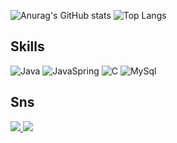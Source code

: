 ![Anurag's GitHub stats](https://github-readme-stats.vercel.app/api?username=MinsFuture&show_icons=dracula&theme=radical) ![Top Langs](https://github-readme-stats.vercel.app/api/top-langs/?username=MinsFuture&layout=compact&theme=dracula) 
<!-- [![Solved.ac Profile](http://mazassumnida.wtf/api/generate_badge?boj=helloaway)](https://solved.ac/helloaway) -->


## Skills
![Java](https://img.shields.io/badge/Java-0071C5?style=for-the-badge&logo=intellijidea&logoColor=white) 
![JavaSpring](https://img.shields.io/badge/JavaSpring-6DB33F?style=for-the-badge&logo=spring&logoColor=white) 
![C](https://img.shields.io/badge/C-A8B9CC?style=for-the-badge&logo=c&logoColor=white) 
![MySql](https://img.shields.io/badge/MySql-4479A1?style=for-the-badge&logo=mysql&logoColor=white)

## Sns
<p>
<a href="https://www.instagram.com/xxmin_0/" target="_blank"><img src="https://img.shields.io/badge/Instagram-E4405F?style=flat-square&logo=instagram&logoColor=white">
<a href="mailto:helloaway213@gmail.com" target="_blank"><img src="https://img.shields.io/badge/helloaway213@gmail.com-EA4335?style=flat-square&logo=gmail&logoColor=white">
</p>
